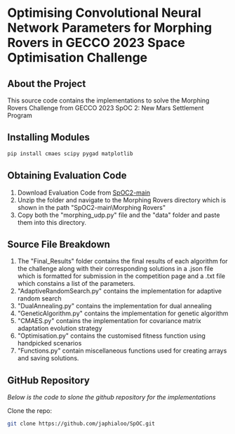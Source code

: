 # Optimising Convolutional Neural Network Parameters for Morphing Rovers in GECCO 2023 Space Optimisation Challenge

## About the Project
This source code contains the implementations to solve the Morphing Rovers Challenge from GECCO 2023 SpOC 2: New Mars Settlement Program


## Installing Modules
```sh 
pip install cmaes scipy pygad matplotlib
```


## Obtaining Evaluation Code
1. Download Evaluation Code from [SpOC2-main](https://github.com/esa/SpOC2/archive/refs/heads/main.zip)
2. Unzip the folder and navigate to the Morphing Rovers directory which is shown in the path "SpOC2-main\Morphing Rovers" 
3. Copy both the "morphing_udp.py" file and the "data" folder and paste them into this directory.

## Source File Breakdown
1. The "Final_Results" folder contains the final results of each algorithm for the challenge along with their corresponding solutions in a .json file which is formatted for submission in the competition page and a .txt file which constains a list of the parameters. 
2. "AdaptiveRandomSearch.py" contains the implementation for adaptive random search 
3. "DualAnnealing.py" contains the implementation for dual annealing
4. "GeneticAlgorithm.py" contains the implementation for genetic algorithm
5. "CMAES.py" contains the implementation for covariance matrix adaptation evolution strategy
6. "Optimisation.py" contains the customised fitness function using handpicked scenarios
7. "Functions.py" contain miscellaneous functions used for creating arrays and saving solutions. 

## GitHub Repository
_Below is the code to slone the github repository for the implementations_

Clone the repo:
```sh
git clone https://github.com/japhialoo/SpOC.git
```